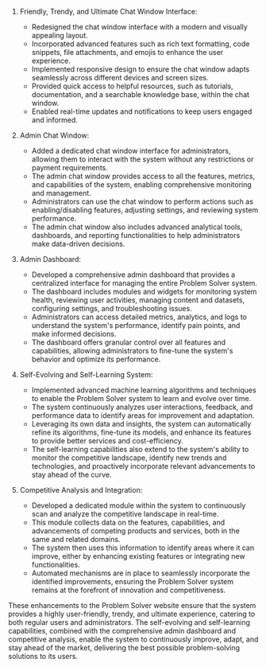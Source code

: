 1. Friendly, Trendy, and Ultimate Chat Window Interface:
   - Redesigned the chat window interface with a modern and visually appealing layout.
   - Incorporated advanced features such as rich text formatting, code snippets, file attachments, and emojis to enhance the user experience.
   - Implemented responsive design to ensure the chat window adapts seamlessly across different devices and screen sizes.
   - Provided quick access to helpful resources, such as tutorials, documentation, and a searchable knowledge base, within the chat window.
   - Enabled real-time updates and notifications to keep users engaged and informed.

2. Admin Chat Window:
   - Added a dedicated chat window interface for administrators, allowing them to interact with the system without any restrictions or payment requirements.
   - The admin chat window provides access to all the features, metrics, and capabilities of the system, enabling comprehensive monitoring and management.
   - Administrators can use the chat window to perform actions such as enabling/disabling features, adjusting settings, and reviewing system performance.
   - The admin chat window also includes advanced analytical tools, dashboards, and reporting functionalities to help administrators make data-driven decisions.

3. Admin Dashboard:
   - Developed a comprehensive admin dashboard that provides a centralized interface for managing the entire Problem Solver system.
   - The dashboard includes modules and widgets for monitoring system health, reviewing user activities, managing content and datasets, configuring settings, and troubleshooting issues.
   - Administrators can access detailed metrics, analytics, and logs to understand the system's performance, identify pain points, and make informed decisions.
   - The dashboard offers granular control over all features and capabilities, allowing administrators to fine-tune the system's behavior and optimize its performance.

4. Self-Evolving and Self-Learning System:
   - Implemented advanced machine learning algorithms and techniques to enable the Problem Solver system to learn and evolve over time.
   - The system continuously analyzes user interactions, feedback, and performance data to identify areas for improvement and adaptation.
   - Leveraging its own data and insights, the system can automatically refine its algorithms, fine-tune its models, and enhance its features to provide better services and cost-efficiency.
   - The self-learning capabilities also extend to the system's ability to monitor the competitive landscape, identify new trends and technologies, and proactively incorporate relevant advancements to stay ahead of the curve.

5. Competitive Analysis and Integration:
   - Developed a dedicated module within the system to continuously scan and analyze the competitive landscape in real-time.
   - This module collects data on the features, capabilities, and advancements of competing products and services, both in the same and related domains.
   - The system then uses this information to identify areas where it can improve, either by enhancing existing features or integrating new functionalities.
   - Automated mechanisms are in place to seamlessly incorporate the identified improvements, ensuring the Problem Solver system remains at the forefront of innovation and competitiveness.

These enhancements to the Problem Solver website ensure that the system provides a highly user-friendly, trendy, and ultimate experience, catering to both regular users and administrators. The self-evolving and self-learning capabilities, combined with the comprehensive admin dashboard and competitive analysis, enable the system to continuously improve, adapt, and stay ahead of the market, delivering the best possible problem-solving solutions to its users.